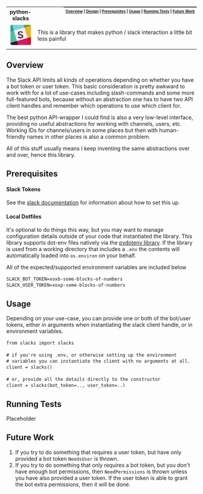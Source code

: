 <table>
  <tr><th><strong>python-slacks</strong></th>
    <th style="padding:0px 5px;text-align:right;float:right;">
      <small><small>
      <a href=#overview>Overview</a> |
      <a href=#overview>Design</a> |
      <a href=#prerequisites>Prerequisites</a> |
      <a href=#usage>Usage</a> |
      <a href=#running-tests>Running Tests</a> |
      <a href=#future-work>Future Work</a>
      </small><small>
    </th>
  </tr>
  <tr>
    <td width=15%><img src=img/icon.png style="width:150px"></td>
    <td>
    This is a library that makes python / slack interaction a little bit less painful
    </td>
  </tr>
</table>

## Overview

The Slack API limits all kinds of operations depending on whether you have a bot token or user token.  This basic consideration is pretty awkward to work with for a lot of use-cases including slash-commands and some more full-featured bots, because without an abstraction one has to have two API client handles and remember which operations to use which client for.

The best python API-wrapper I could find is also a very low-level interface, providing no useful abstractions for working with channels, users, etc.  Working IDs for channels/users in some places but then with human-friendly names in other places is also a common problem.  

All of this stuff usually means I keep inventing the same abstractions over and over, hence this library.

## Prerequisites

#### Slack Tokens

See the [slack documentation](#) for information about how to set this up.

#### Local Dotfiles

It's optional to do things this way, but you may want to manage configuration details outside of your code that instantiated the library.  This library supports dot-env files natively via the [pydotenv library](#).  If the library is used from a working directory that includes a `.env` the contents will automatically loaded into `os.environ` on your behalf.  

All of the expected/supported environment variables are included below

```
SLACK_BOT_TOKEN=xoxb-some-blocks-of-numbers
SLACK_USER_TOKEN=xoxp-some-blocks-of-numbers
```

## Usage

Depending on your use-case, you can provide one or both of the bot/user tokens, either in arguments when instantiating the slack client handle, or in environment variables.

```
from slacks import slacks

# if you're using .env, or otherwise setting up the environment  
# variables you can instantiate the client with no arguments at all.
client = slacks()

# or, provide all the details directly to the constructor
client = slacks(bot_token=.., user_token=..)
```

## Running Tests

Placeholder

## Future Work

1. If you try to do something that requires a user token, but have only provided a bot token `NeedsUser` is thrown.
1. If you try to do something that only requires a bot token, but you don't have enough bot permissions, then `NeedPermissions` is thrown unless you have also provided a user token.  If the user token is able to grant the bot extra permissions, then it will be done.
